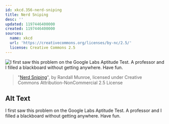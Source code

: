 ```yaml
---
id: xkcd.356-nerd-sniping
title: Nerd Sniping
desc: ''
updated: 1197446400000
created: 1197446400000
sources:
  name: xkcd
  url: 'https://creativecommons.org/licenses/by-nc/2.5/'
  license: Creative Commons 2.5
---
```

![I first saw this problem on the Google Labs Aptitude Test.  A professor and I filled a blackboard without getting anywhere.  Have fun.](https://imgs.xkcd.com/comics/nerd_sniping.png)
> "[Nerd Sniping](https://xkcd.com/356/)", by Randall Munroe, licensed under Creative Commons Attribution-NonCommercial 2.5 License

## Alt Text
I first saw this problem on the Google Labs Aptitude Test.  A professor and I filled a blackboard without getting anywhere.  Have fun.
